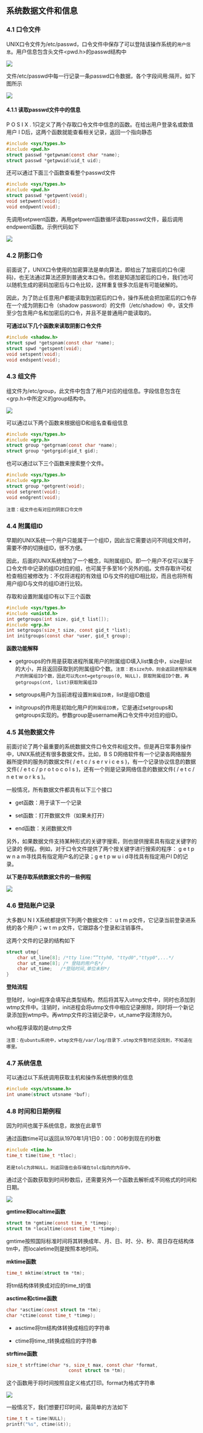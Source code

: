 ## 系统数据文件和信息

### 4.1 口令文件

UNIX口令文件为/etc/passwd，口令文件中保存了可以登陆该操作系统的`用户信息`。用户信息包含头文件<pwd.h>的passwd结构中

![](C:\Users\29155\AppData\Roaming\marktext\images\2024-01-12-22-35-24-image.png)

文件/etc/passwd中每一行记录一条passwd口令数据，各个字段间用:隔开。如下图所示

![](C:\Users\29155\AppData\Roaming\marktext\images\2024-01-12-22-37-24-image.png)

#### 4.1.1 读取passwd文件中的信息

P O S I X . 1只定义了两个存取口令文件中信息的函数。在给出用户登录名或数值用户 I D后，这两个函数就能查看相关记录，返回一个指向静态

```c
#include <sys/types.h>
#include <pwd.h>
struct passwd *getpwnam(const char *name);
struct passwd *getpwuid(uid_t uid);
```

还可以通过下面三个函数查看整个passwd文件

```c
#include <sys/types.h>
#include <pwd.h>
struct passwd *getpwent(void);
void setpwent(void);
void endpwent(void);
```

先调用setpwent函数，再用getpwent函数循环读取passwd文件，最后调用endpwent函数。示例代码如下

![](C:\Users\29155\AppData\Roaming\marktext\images\2024-01-12-23-14-26-image.png)

### 4.2 阴影口令

前面说了，UNIX口令使用的加密算法是单向算法，即给出了加密后的口令(密码)，也无法通过算法还原到普通文本口令。但若是知道加密后的口令，我们也可以随机生成的密码加密后与口令比较，这样重复很多次后是有可能破解的。

因此，为了防止任意用户都能读取到加密后的口令，操作系统会把加密后的口令存在一个成为阴影口令（shadow password）的文件（/etc/shadow）中，该文件至少包含用户名和加密后的口令，并且不是普通用户能读取的。

**可通过以下几个函数来读取阴影口令文件**

```c
#include <shadow.h>
struct spwd *getspnam(const char *name);
struct spwd *getspent(void);
void setspent(void);
void endspent(void);
```

### 4.3 组文件

组文件为/etc/group，此文件中包含了用户对应的组信息。字段信息包含在<grp.h>中所定义的group结构中。

![](C:\Users\29155\AppData\Roaming\marktext\images\2024-01-12-23-44-16-image.png)

可以通过以下两个函数来根据组ID和组名查看组信息

```c
#include <sys/types.h>
#include <grp.h>
struct group *getgrnam(const char *name);
struct group *getgrgid(gid_t gid);
```

也可以通过以下三个函数来搜索整个文件。

```c
#include <sys/types.h>
#include <grp.h>
struct group *getgrent(void);
void setgrent(void);
void endgrent(void);
```

`注意：组文件也有对应的阴影口令文件`

### 4.4 附属组ID

早期的UNIX系统一个用户只能属于一个组ID，因此当它需要访问不同组文件时，需要不停的切换组ID，很不方便。

因此，后面的UNIX系统增加了一个概念，叫附属组ID。即一个用户不仅可以属于口令文件中记录的组ID对应的组，也可属于多至16个另外的组。文件存取许可权检查相应被修改为：不仅将进程的有效组 ID与文件的组ID相比较，而且也将所有用户组ID与文件的组ID进行比较。

存取和设置附属组ID有以下三个函数

```c
#include <sys/types.h>
#include <unistd.h>
int getgroups(int size, gid_t list[]);
#include <grp.h>
int setgroups(size_t size, const gid_t *list);
int initgroups(const char *user, gid_t group);
```

**函数功能解释**

* getgroups的作用是获取进程所属用户的附属组ID填入list集合中，size是list的大小，并且返回获取到的附属组ID个数。`注意：若size为0，则会返回进程所属用户的附属组ID个数，因此可以先cnt=getgroups(0, NULL)，获取附属组ID个数，再getgroups(cnt, list)获取附属组ID`

* setgroups用户为当前进程设置`附属组ID表`，list是组ID数组

* initgroups的作用是初始化用户的`附属组ID表`，它是通过setgroups和getgroups实现的。参数group是username再口令文件中对应的组ID。

### 4.5 其他数据文件

前面讨论了两个最重要的系统数据文件口令文件和组文件。但是再日常事务操作中，UNIX系统还有很多数据文件。比如，B S D网络软件有一个记录各网络服务器所提供的服务的数据文件( / e t c / s e r v i c e s )，有一个记录协议信息的数据文件( / e t c / p r o t o c o l s )，还有一个则是记录网络信息的数据文件( / e t c / n e t w o r k s )。

一般情况，所有数据文件都具有以下三个接口

* get函数：用于读下一个记录

* set函数：打开数据文件（如果未打开）

* end函数：关闭数据文件

另外，如果数据文件支持某种形式的关键字搜索，则也提供搜索具有指定关键字的记录的
例程。例如，对于口令文件提供了两个按关键字进行搜索的程序： g e t p w n a m寻找具有指定用户名的记录；g e t p w u i d寻找具有指定用户I D的记录。

**以下是存取系统数据文件的一些例程**

![](C:\Users\29155\AppData\Roaming\marktext\images\2024-01-14-01-28-14-image.png)

### 4.6 登陆账户记录

大多数U N I X系统都提供下列两个数据文件： u t m p文件，它记录当前登录进系统的各个用户；w t m p文件，它跟踪各个登录和注销事件。

这两个文件的记录的结构如下

```c
struct utmp{
    char ut_line[8]; /*tty line:“”ttyh0, "ttyd0","ttyp0",...*/
    char ut_name[8]; /* 登陆的用户名*/
    char ut_time;   /*登陆时间,单位未秒*/
}
```

**登陆流程**

登陆时，login程序会填写此类型结构，然后将其写入utmp文件中，同时也添加到wtmp文件中。注销时，init进程会将utmp文件中相应记录擦除，同时将一个新记录添加到wtmp中。再wtmp文件的注销记录中，ut_name字段清除为0。

who程序读取的是utmp文件

`注意：在ubuntu系统中，wtmp文件在/var/log/目录下.utmp文件暂时还没找到，不知道在哪里。`

### 4.7 系统信息

可以通过以下系统调用获取主机和操作系统想换的信息

```c
#include <sys/utsname.h>
int uname(struct utsname *buf);
```

### 4.8 时间和日期例程

因为时间也属于系统信息，故放在此章节

通过函数time可以返回从1970年1月1日0：00：00秒到现在的秒数

```c
#include <time.h>
time_t time(time_t *tloc);
```

`若是tolc为非NULL，则返回值也会存储在tolc指向的内存中。`

通过这个函数获取到时间秒数后，还需要另外一个函数去解析成不同格式的时间和日期。

![](C:\Users\29155\AppData\Roaming\marktext\images\2024-01-14-14-03-40-image.png)

**gmtime和localtime函数**

```c
struct tm *gmtime(const time_t *timep);
struct tm *localtime(const time_t *timep);
```

gmtime按照国际标准时间将其转换成年、月、日、时、分、秒、周日存在结构体tm中，而localetime则是按照本地时间。

**mktime函数**

```c
time_t mktime(struct tm *tm);
```

将tm结构体转换成对应的time_t的值

**asctime和ctime函数**

```c
char *asctime(const struct tm *tm);
char *ctime(const time_t *timep);
```

* asctime将tm结构体转换成相应的字符串

* ctime将time_t转换成相应的字符串

**strftime函数**

```c
size_t strftime(char *s, size_t max, const char *format,
                       const struct tm *tm);
```

这个函数用于将时间按照自定义格式打印。format为格式字符串

![](C:\Users\29155\AppData\Roaming\marktext\images\2024-01-14-14-29-46-image.png)

一般情况下，我们想要打印时间，最简单的方法如下

```c
time_t t = time(NULL);
printf("%s", ctime(&t));
```


